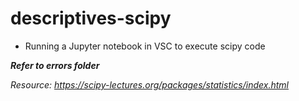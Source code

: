 # descriptives-scipy
- Running a Jupyter notebook in VSC to execute scipy code

***Refer to errors folder***

*Resource: https://scipy-lectures.org/packages/statistics/index.html*
